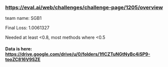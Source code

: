 ### https://eval.ai/web/challenges/challenge-page/1205/overview

team name: SGB1

Final Loss: 1.0061327

Needed at least <0.8, most methods where <0.5

#### Data is here: https://drive.google.com/drive/u/0/folders/1flCZTuNGtNyBc4iSP9-tooZC816V9SZE
